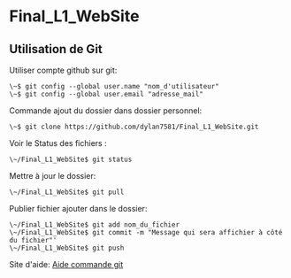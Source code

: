 # Final_L1_WebSite

## Utilisation de Git

Utiliser compte github sur git:

	\~$ git config --global user.name "nom_d'utilisateur"
	\~$ git config --global user.email "adresse_mail"

Commande ajout du dossier dans dossier personnel:

	\~$ git clone https://github.com/dylan7581/Final_L1_WebSite.git

Voir le Status des fichiers :

	\~/Final_L1_WebSite$ git status

Mettre à jour le dossier:

	\~/Final_L1_WebSite$ git pull

Publier fichier ajouter dans le dossier:

	\~/Final_L1_WebSite$ git add nom_du_fichier
	\~/Final_L1_WebSite$ git commit -m "Message qui sera affichier à côté du fichier"'
	\~/Final_L1_WebSite$ git push

Site d'aide:
[Aide commande git](https://gist.github.com/acquelito/8596717)

